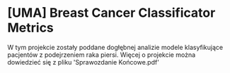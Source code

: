 # [UMA] Breast Cancer Classificator Metrics

W tym projekcie zostały poddane dogłębnej analizie modele klasyfikujące pacjentów z podejrzeniem raka piersi.
Więcej o projekcie można dowiedzieć się z pliku 'Sprawozdanie Końcowe.pdf'
